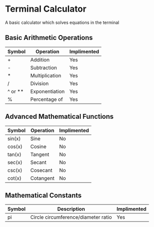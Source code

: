 
# Terminal Calculator
A basic calculator which solves equations in the terminal


## Basic Arithmetic Operations
| Symbol  | Operation      | Implimented |
| ------- | -------------  | ----------- |
| +	      | Addition	   | Yes         |
| -	      | Subtraction    | Yes         |
| *	      | Multiplication | Yes         |
| /	      | Division       | Yes         |
| ^ or ** |	Exponentiation | Yes         |
| %       | Percentage of  | Yes         |

## Advanced Mathematical Functions
| Symbol    | Operation | Implimented |
| --------- | --------- | ----------- |
| sin(x)	| Sine	    | No          |
| cos(x)	| Cosine	| No          |
| tan(x)	| Tangent	| No          |
| sec(x)	| Secant	| No          |
| csc(x)	| Cosecant	| No          |
| cot(x)	| Cotangent	| No          |

##  Mathematical Constants
| Symbol | Description                         | Implimented |
| ------ | ----------------------------------- | ----------- |
| pi     | Circle circumference/diameter ratio | Yes         |